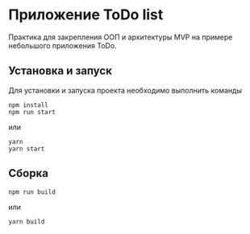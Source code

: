 # Приложение ToDo list

Практика для закрепления ООП и архитектуры MVP на примере
небольшого приложения ToDo.



## Установка и запуск
Для установки и запуска проекта необходимо выполнить команды

```
npm install
npm run start
```

или

```
yarn
yarn start
```
## Сборка

```
npm run build
```

или

```
yarn build
```
